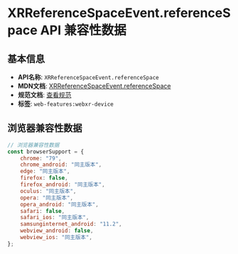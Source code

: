 # XRReferenceSpaceEvent.referenceSpace API 兼容性数据

## 基本信息

- **API名称**: `XRReferenceSpaceEvent.referenceSpace`
- **MDN文档**: [XRReferenceSpaceEvent.referenceSpace](https://developer.mozilla.org/docs/Web/API/XRReferenceSpaceEvent/referenceSpace)
- **规范文档**: [查看规范](https://immersive-web.github.io/webxr/#dom-xrreferencespaceevent-referencespace)
- **标签**: `web-features:webxr-device`

## 浏览器兼容性数据

```javascript
// 浏览器兼容性数据
const browserSupport = {
    chrome: "79",
    chrome_android: "同主版本",
    edge: "同主版本",
    firefox: false,
    firefox_android: "同主版本",
    oculus: "同主版本",
    opera: "同主版本",
    opera_android: "同主版本",
    safari: false,
    safari_ios: "同主版本",
    samsunginternet_android: "11.2",
    webview_android: false,
    webview_ios: "同主版本",
};

```

